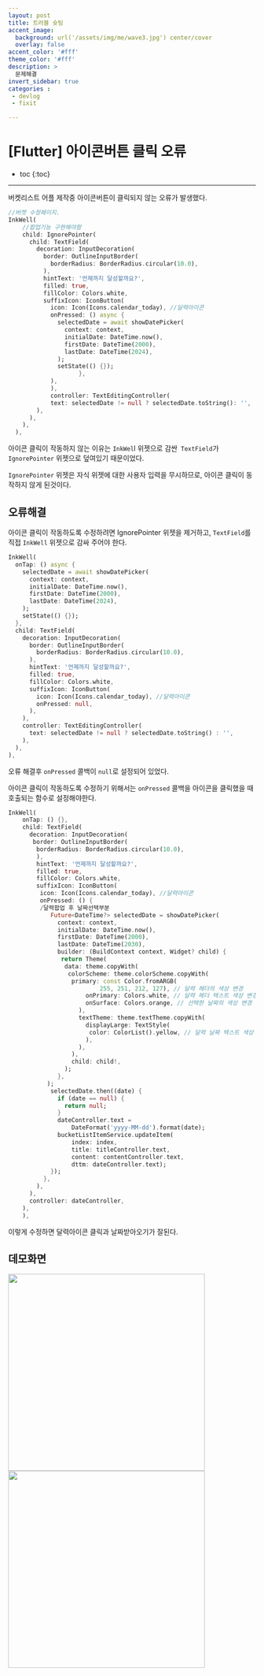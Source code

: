 ```yaml
---
layout: post
title: 트러블 슛팅
accent_image: 
  background: url('/assets/img/me/wave3.jpg') center/cover
  overlay: false
accent_color: '#fff'
theme_color: '#fff'
description: >
  문제해결
invert_sidebar: true
categories :
 - devlog	
 - fixit

---
```


# [Flutter] 아이콘버튼 클릭 오류



* toc
{:toc}
---



버켓리스트 어플 제작중 아이콘버튼이 클릭되지 않는 오류가 발생했다.


```dart
//버켓 수정페이지.
InkWell(
    //팝업기능 구현해야함
    child: IgnorePointer(
      child: TextField(
        decoration: InputDecoration(
          border: OutlineInputBorder(
            borderRadius: BorderRadius.circular(10.0),
          ),
          hintText: '언제까지 달성할까요?',
          filled: true,
          fillColor: Colors.white,
          suffixIcon: IconButton(
            icon: Icon(Icons.calendar_today), //달력아이콘
            onPressed: () async {
              selectedDate = await showDatePicker(
                context: context,
                initialDate: DateTime.now(),
                firstDate: DateTime(2000),
                lastDate: DateTime(2024),
              );
              setState(() {});
        			},
          	),
        	),
        	controller: TextEditingController(
         	text: selectedDate != null ? selectedDate.toString(): '',
        ),
      ),
    ),
  ),

```

아이콘 클릭이 작동하지 않는 이유는 `InkWel`l 위젯으로 감싼` TextField`가 `IgnorePointer` 위젯으로 덮여있기 때문이었다.

`IgnorePointer` 위젯은 자식 위젯에 대한 사용자 입력을 무시하므로, 아이콘 클릭이 동작하지 않게 된것이다. 



## 오류해결

 아이콘 클릭이 작동하도록 수정하려면 IgnorePointer 위젯을 제거하고, `TextField`를 직접 `InkWell` 위젯으로 감싸 주어야 한다.

```dart
InkWell(
  onTap: () async {
    selectedDate = await showDatePicker(
      context: context,
      initialDate: DateTime.now(),
      firstDate: DateTime(2000),
      lastDate: DateTime(2024),
    );
    setState(() {});
  },
  child: TextField(
    decoration: InputDecoration(
      border: OutlineInputBorder(
        borderRadius: BorderRadius.circular(10.0),
      ),
      hintText: '언제까지 달성할까요?',
      filled: true,
      fillColor: Colors.white,
      suffixIcon: IconButton(
        icon: Icon(Icons.calendar_today), //달력아이콘
        onPressed: null,
      ),
    ),
    controller: TextEditingController(
      text: selectedDate != null ? selectedDate.toString() : '',
    ),
  ),
),
```

오류 해결후 `onPressed` 콜백이 `null`로 설정되어 있었다. 

아이콘 클릭이 작동하도록 수정하기 위해서는 `onPressed` 콜백을 아이콘을 클릭했을 때 호출되는 함수로 설정해야한다.

```dart
InkWell(
    onTap: () {},
    child: TextField(
      decoration: InputDecoration(
       border: OutlineInputBorder(
        borderRadius: BorderRadius.circular(10.0),
        ),
        hintText: '언제까지 달성할까요?',
        filled: true,
        fillColor: Colors.white,
        suffixIcon: IconButton(
         icon: Icon(Icons.calendar_today), //달력아이콘
         onPressed: () {
         /달력팝업 후 날짜선택부분
            Future<DateTime?> selectedDate = showDatePicker(
              context: context,
              initialDate: DateTime.now(),
              firstDate: DateTime(2000),
              lastDate: DateTime(2030),
              builder: (BuildContext context, Widget? child) {
               return Theme(
                data: theme.copyWith(
                 colorScheme: theme.colorScheme.copyWith(
                  primary: const Color.fromARGB(
                          255, 251, 212, 127), // 달력 헤더의 색상 변경
                      onPrimary: Colors.white, // 달력 헤더 텍스트 색상 변경
                      onSurface: Colors.orange, // 선택한 날짜의 색상 변경
                    ),
                    textTheme: theme.textTheme.copyWith(
                      displayLarge: TextStyle(
                       color: ColorList().yellow, // 달력 날짜 텍스트 색상 변경
                      ),
                    ),
                  ),
                  child: child!,
                );
              },
           );
            selectedDate.then((date) {
              if (date == null) {
                return null;
              }
              dateController.text =
                  DateFormat('yyyy-MM-dd').format(date);
              bucketListItemService.updateItem(
                  index: index,
                  title: titleController.text,
                  content: contentController.text,
                  dttm: dateController.text);
            });
          },
        ),
      ),
      controller: dateController,
    ),
    ),
```

이렇게 수정하면 달력아이콘 클릭과 날짜받아오기가 잘된다.



## 데모화면

<img src="../../../assets/img/blog/bucketEdit2-8725929.png" width="400px" height="auto"><img src="../../../assets/img/blog/bucketEdit1-8718819.png" width="400px" height="auto">

